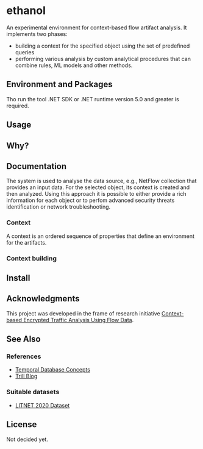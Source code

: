 # ethanol

An experimental environment for context-based flow artifact analysis. It implements two phases:

* building a context for the specified object using the set of predefined queries
* performing various analysis by custom analytical procedures that can combine rules, ML models and other methods.

## Environment and Packages

Tho run the tool .NET SDK or .NET runtime version 5.0 and greater is required. 

## Usage

## Why?

## Documentation

The system is used to analyse the data source, e.g., NetFlow collection that provides an input data. For the selected object, its context is created and then analyzed. Using this approach it is possible to either provide a rich information for each object or to perfom advanced security threats identification or network troubleshooting. 

### Context

A context is an ordered sequence of properties that define an environment for the artifacts.

### Context building

## Install

## Acknowledgments

This project was developed in the frame of research initiative [Context-based Encrypted Traffic Analysis Using Flow Data](https://www.fit.vut.cz/research/project/1445/.en).

## See Also

### References

* [Temporal Database Concepts](https://www.cs.uct.ac.za/mit_notes/database/htmls/chp18.html)
* [Trill Blog](https://cloudblogs.microsoft.com/opensource/2019/03/28/trill-101-how-to-add-temporal-queries-to-your-applications/)
### Suitable datasets

* [LITNET 2020 Dataset](https://dataset.litnet.lt/index.php)

## License

Not decided yet.
